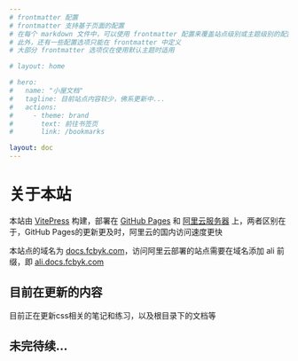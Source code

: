 ```yaml
---
# frontmatter 配置
# frontmatter 支持基于页面的配置
# 在每个 markdown 文件中，可以使用 frontmatter 配置来覆盖站点级别或主题级别的配置选项
# 此外，还有一些配置选项只能在 frontmatter 中定义
# 大部分 frontmatter 选项仅在使用默认主题时适用

# layout: home

# hero:
#   name: "小屋文档"
#   tagline: 目前站点内容较少，佛系更新中...
#   actions:
#     - theme: brand
#       text: 前往书签页
#       link: /bookmarks

layout: doc
---
```

# 关于本站
本站由 [VitePress](https://vitepress.dev/zh/) 构建，部署在 [GitHub Pages](https://docs.github.com/zh/pages) 和 [阿里云服务器](https://www.aliyun.com/) 上，两者区别在于，GitHub Pages的更新更及时，阿里云的国内访问速度更快

本站点的域名为 [docs.fcbyk.com](https://docs.fcbyk.com/)，访问阿里云部署的站点需要在域名添加 ali 前缀，即 [ali.docs.fcbyk.com](https://ali.docs.fcbyk.com/)

## 目前在更新的内容
目前正在更新css相关的笔记和练习，以及根目录下的文档等

## 未完待续...